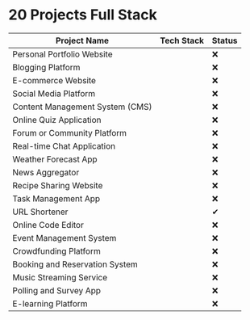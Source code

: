 # 20 Projects Full Stack

| Project Name                   | Tech Stack                             | Status |
| ------------------------------ | ---------------------------------------| ------ |
| Personal Portfolio Website     |                                        | ❌     |
| Blogging Platform              |                                        | ❌     |
| E-commerce Website             |                                        | ❌     |
| Social Media Platform           |                                       | ❌     |
| Content Management System (CMS) |                                       | ❌     |
| Online Quiz Application         |                                       | ❌     |
| Forum or Community Platform     |                                       | ❌     |
| Real-time Chat Application      |                                       | ❌     |
| Weather Forecast App            |                                       | ❌     |
| News Aggregator                 |                                       | ❌     |
| Recipe Sharing Website          |                                       | ❌     |
| Task Management App             |                                       | ❌     |
| URL Shortener                   |                                       | ✔     |
| Online Code Editor              |                                       | ❌     |
| Event Management System         |                                       | ❌     |
| Crowdfunding Platform           |                                       | ❌     |
| Booking and Reservation System  |                                       | ❌     |
| Music Streaming Service         |                                       | ❌     |
| Polling and Survey App          |                                       | ❌     |
| E-learning Platform             |                                       | ❌     |